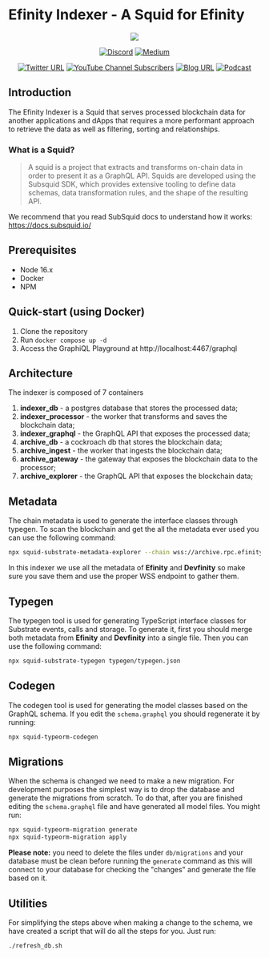 # Efinity Indexer - A Squid for Efinity

<p align="center">
	<img src="https://user-images.githubusercontent.com/6452260/174344030-f2c3a03a-19f5-44f5-a80e-03adb26a41f4.png">
</p>

<div align="center">

[![Discord](https://img.shields.io/discord/783393889548501023)](https://discord.gg/EUKexwF5RM)
[![Medium](https://img.shields.io/badge/Medium-gray?logo=medium)](https://medium.com/@enjin)
<!-- markdown-link-check-disable-next-line -->
[![Twitter URL](https://img.shields.io/twitter/url?style=social&url=https%3A%2F%2Ftwitter.com%2Fefinityio)](https://twitter.com/efinityio)
[![YouTube Channel Subscribers](https://img.shields.io/youtube/channel/subscribers/UC7F0a-BLue6W5E0Qcg-r5kw?style=social)](https://youtube.com/c/EnjinTV)
[![Blog URL](https://img.shields.io/badge/-blog-blue)](https://enjin.io/blog)
[![Podcast](https://img.shields.io/badge/-podcast-informational)](https://open.spotify.com/show/2COWzhR7C7SSoBxsqAK3ee)

</div>

## Introduction

The Efinity Indexer is a Squid that serves processed blockchain data for another applications and dApps that requires a more performant approach to retrieve the data as well as filtering, sorting and relationships.

### What is a Squid?

> A squid is a project that extracts and transforms on-chain data in order to present it as a GraphQL API. Squids are developed using the Subsquid SDK, which provides extensive tooling to define data schemas, data transformation rules, and the shape of the resulting API.

We recommend that you read SubSquid docs to understand how it works: https://docs.subsquid.io/

## Prerequisites

- Node 16.x
- Docker
- NPM

## Quick-start (using Docker)

1. Clone the repository
2. Run `docker compose up -d`
3. Access the GraphiQL Playground at http://localhost:4467/graphql <!-- markdown-link-check-disable-line -->

## Architecture

The indexer is composed of 7 containers
1. **indexer_db** - a postgres database that stores the processed data;
2. **indexer_processor** - the worker that transforms and saves the blockchain data;
3. **indexer_graphql** - the GraphQL API that exposes the processed data;
4. **archive_db** - a cockroach db that stores the blockchain data;
5. **archive_ingest** - the worker that ingests the blockchain data;
6. **archive_gateway** - the gateway that exposes the blockchain data to the processor;
7. **archive_explorer** - the GraphQL API that exposes the blockchain data;

## Metadata

The chain metadata is used to generate the interface classes through typegen. To scan the blockchain and get the all the metadata ever used you can use the following command:

```bash
npx squid-substrate-metadata-explorer --chain wss://archive.rpc.efinity.io --out typegen/efinityVersions.jsonl
```

In this indexer we use all the metadata of **Efinity** and **Devfinity** so make sure you save them and use the proper WSS endpoint to gather them.

## Typegen

The typegen tool is used for generating TypeScript interface classes for Substrate events, calls and storage. To generate it, first you should merge both metadata from **Efinity** and **Devfinity** into a single file. Then you can use the following command:

```bash
npx squid-substrate-typegen typegen/typegen.json
```

## Codegen

The codegen tool is used for generating the model classes based on the GraphQL schema. If you edit the `schema.graphql` you should regenerate it by running:

```bash
npx squid-typeorm-codegen
```

## Migrations

When the schema is changed we need to make a new migration. For development purposes the simplest way is to drop the database and generate the migrations from scratch. To do that, after you are finished editing the `schema.graphql` file and have generated all model files. You might run:

```bash
npx squid-typeorm-migration generate
npx squid-typeorm-migration apply
```

**Please note:** you need to delete the files under `db/migrations` and your database must be clean before running the `generate` command as this will connect to your database for checking the "changes" and generate the file based on it.

## Utilities

For simplifying the steps above when making a change to the schema, we have created a script that will do all the steps for you. Just run:

```bash
./refresh_db.sh
```
